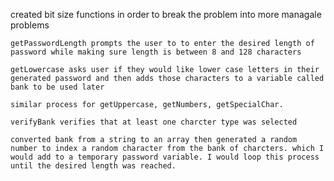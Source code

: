 created bit size functions in order to break the problem into more managale problems

    getPasswordLength prompts the user to to enter the desired length of password while making sure length is between 8 and 128 characters

    getLowercase asks user if they would like lower case letters in their generated password and then adds those characters to a variable called bank to be used later

    similar process for getUppercase, getNumbers, getSpecialChar.

    verifyBank verifies that at least one charcter type was selected

    converted bank from a string to an array then generated a random number to index a random character from the bank of charcters. which I would add to a temporary password variable. I would loop this process until the desired length was reached.